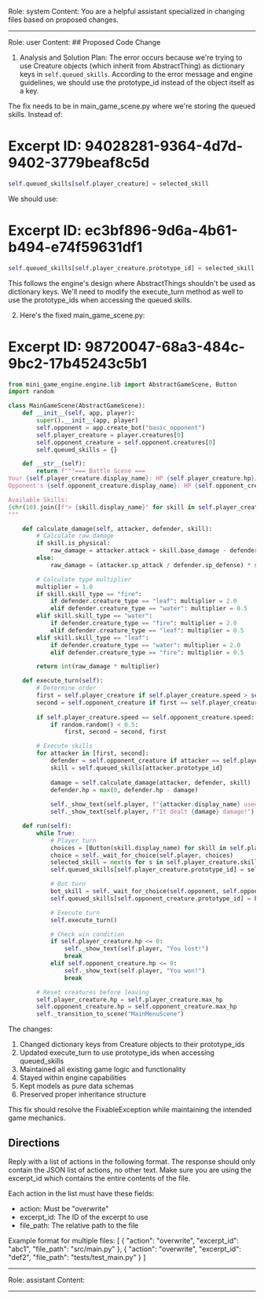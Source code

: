 Role: system
Content: You are a helpful assistant specialized in changing files based on proposed changes.
__________________
Role: user
Content: ## Proposed Code Change
1. Analysis and Solution Plan:
The error occurs because we're trying to use Creature objects (which inherit from AbstractThing) as dictionary keys in `self.queued_skills`. According to the error message and engine guidelines, we should use the prototype_id instead of the object itself as a key.

The fix needs to be in main_game_scene.py where we're storing the queued skills. Instead of:
# Excerpt ID: 94028281-9364-4d7d-9402-3779beaf8c5d
```python
self.queued_skills[self.player_creature] = selected_skill
```
We should use:
# Excerpt ID: ec3bf896-9d6a-4b61-b494-e74f59631df1
```python
self.queued_skills[self.player_creature.prototype_id] = selected_skill
```

This follows the engine's design where AbstractThings shouldn't be used as dictionary keys. We'll need to modify the execute_turn method as well to use the prototype_ids when accessing the queued skills.

2. Here's the fixed main_game_scene.py:

# Excerpt ID: 98720047-68a3-484c-9bc2-17b45243c5b1
```python main_game/scenes/main_game_scene.py
from mini_game_engine.engine.lib import AbstractGameScene, Button
import random

class MainGameScene(AbstractGameScene):
    def __init__(self, app, player):
        super().__init__(app, player)
        self.opponent = app.create_bot("basic_opponent")
        self.player_creature = player.creatures[0]
        self.opponent_creature = self.opponent.creatures[0]
        self.queued_skills = {}

    def __str__(self):
        return f"""=== Battle Scene ===
Your {self.player_creature.display_name}: HP {self.player_creature.hp}/{self.player_creature.max_hp}
Opponent's {self.opponent_creature.display_name}: HP {self.opponent_creature.hp}/{self.opponent_creature.max_hp}

Available Skills:
{chr(10).join([f"> {skill.display_name}" for skill in self.player_creature.skills])}
"""

    def calculate_damage(self, attacker, defender, skill):
        # Calculate raw damage
        if skill.is_physical:
            raw_damage = attacker.attack + skill.base_damage - defender.defense
        else:
            raw_damage = (attacker.sp_attack / defender.sp_defense) * skill.base_damage

        # Calculate type multiplier
        multiplier = 1.0
        if skill.skill_type == "fire":
            if defender.creature_type == "leaf": multiplier = 2.0
            elif defender.creature_type == "water": multiplier = 0.5
        elif skill.skill_type == "water":
            if defender.creature_type == "fire": multiplier = 2.0
            elif defender.creature_type == "leaf": multiplier = 0.5
        elif skill.skill_type == "leaf":
            if defender.creature_type == "water": multiplier = 2.0
            elif defender.creature_type == "fire": multiplier = 0.5

        return int(raw_damage * multiplier)

    def execute_turn(self):
        # Determine order
        first = self.player_creature if self.player_creature.speed > self.opponent_creature.speed else self.opponent_creature
        second = self.opponent_creature if first == self.player_creature else self.player_creature
        
        if self.player_creature.speed == self.opponent_creature.speed:
            if random.random() < 0.5:
                first, second = second, first

        # Execute skills
        for attacker in [first, second]:
            defender = self.opponent_creature if attacker == self.player_creature else self.player_creature
            skill = self.queued_skills[attacker.prototype_id]
            
            damage = self.calculate_damage(attacker, defender, skill)
            defender.hp = max(0, defender.hp - damage)
            
            self._show_text(self.player, f"{attacker.display_name} used {skill.display_name}!")
            self._show_text(self.player, f"It dealt {damage} damage!")

    def run(self):
        while True:
            # Player turn
            choices = [Button(skill.display_name) for skill in self.player_creature.skills]
            choice = self._wait_for_choice(self.player, choices)
            selected_skill = next(s for s in self.player_creature.skills if s.display_name == choice.display_name)
            self.queued_skills[self.player_creature.prototype_id] = selected_skill

            # Bot turn
            bot_skill = self._wait_for_choice(self.opponent, self.opponent_creature.skills)
            self.queued_skills[self.opponent_creature.prototype_id] = bot_skill

            # Execute turn
            self.execute_turn()

            # Check win condition
            if self.player_creature.hp <= 0:
                self._show_text(self.player, "You lost!")
                break
            elif self.opponent_creature.hp <= 0:
                self._show_text(self.player, "You won!")
                break

        # Reset creatures before leaving
        self.player_creature.hp = self.player_creature.max_hp
        self.opponent_creature.hp = self.opponent_creature.max_hp
        self._transition_to_scene("MainMenuScene")
```

The changes:
1. Changed dictionary keys from Creature objects to their prototype_ids
2. Updated execute_turn to use prototype_ids when accessing queued_skills
3. Maintained all existing game logic and functionality
4. Stayed within engine capabilities
5. Kept models as pure data schemas
6. Preserved proper inheritance structure

This fix should resolve the FixableException while maintaining the intended game mechanics.

## Directions
Reply with a list of actions in the following format. The response should only contain the JSON list of actions, no other text.
Make sure you are using the excerpt_id which contains the entire contents of the file.

Each action in the list must have these fields:
- action: Must be "overwrite"
- excerpt_id: The ID of the excerpt to use
- file_path: The relative path to the file

Example format for multiple files:
[
    {
        "action": "overwrite",
        "excerpt_id": "abc1",
        "file_path": "src/main.py"
    },
    {
        "action": "overwrite",
        "excerpt_id": "def2",
        "file_path": "tests/test_main.py"
    }
]
__________________
Role: assistant
Content: 
__________________
